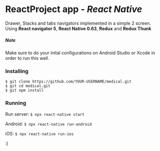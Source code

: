 # ReactProject app - *React Native*

Drawer, Stacks and tabs navigators implemented in a simple 2 screen. Using **React navigator 5**, **React Native 0.63**, **Redux** and **Redux Thunk**


##### *Note* #####
Make sure to do your inital configurations on Android Studio or Xcode in order to run this well.

### Installing ###
```
$ git clone https://github.com/YOUR-USERNAME/medical.git
$ git cd medical.git
$ git npm install
```

### Running ###
Run server:
``
$ npx react-native start
``

Android:
``
$ npx react-native run-android
``

iOS:
``
$ npx react-native run-ios
``

:)

